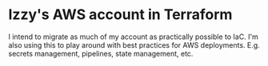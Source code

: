 # Izzy's AWS account in Terraform
I intend to migrate as much of my account as practically possible to IaC.
I'm also using this to play around with best practices for AWS deployments. E.g. secrets management, pipelines, state management, etc.
